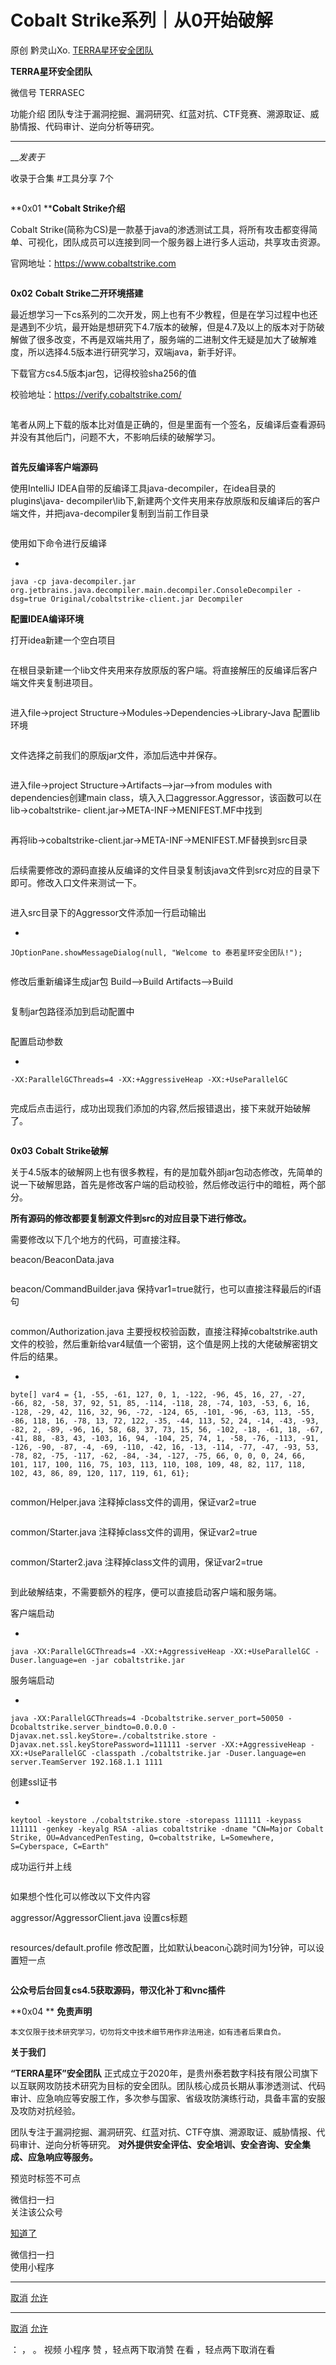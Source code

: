#  Cobalt Strike系列｜从0开始破解

原创 黔灵山Xo.  [ TERRA星环安全团队 ](javascript:void\(0\);)

**TERRA星环安全团队** ![]()

微信号 TERRASEC

功能介绍 团队专注于漏洞挖掘、漏洞研究、红蓝对抗、CTF竞赛、溯源取证、威胁情报、代码审计、逆向分析等研究。

____

___发表于_

收录于合集 #工具分享 7个

![]()

  

  

**0x01   ****Cobalt Strike介绍**  

Cobalt
Strike(简称为CS)是一款基于java的渗透测试工具，将所有攻击都变得简单、可视化，团队成员可以连接到同一个服务器上进行多人运动，共享攻击资源。

官网地址：https://www.cobaltstrike.com

![]()

  

 **0x02**   **Cobalt Strike二开环境搭建**

最近想学习一下cs系列的二次开发，网上也有不少教程，但是在学习过程中也还是遇到不少坑，最开始是想研究下4.7版本的破解，但是4.7及以上的版本对于防破解做了很多改变，不再是双端共用了，服务端的二进制文件无疑是加大了破解难度，所以选择4.5版本进行研究学习，双端java，新手好评。

下载官方cs4.5版本jar包，记得校验sha256的值

校验地址：https://verify.cobaltstrike.com/

![]()![]()

笔者从网上下载的版本比对值是正确的，但是里面有一个签名，反编译后查看源码并没有其他后门，问题不大，不影响后续的破解学习。

![]()

  

 **首先反编译客户端源码**

使用IntelliJ IDEA自带的反编译工具java-decompiler，在idea目录的plugins\java-
decompiler\lib下,新建两个文件夹用来存放原版和反编译后的客户端文件，并把java-decompiler复制到当前工作目录

![]()

使用如下命令进行反编译

  * 

    
    
    java -cp java-decompiler.jar org.jetbrains.java.decompiler.main.decompiler.ConsoleDecompiler -dsg=true Original/cobaltstrike-client.jar Decompiler

 **配置IDEA编译环境**

打开idea新建一个空白项目

![]()

在根目录新建一个lib文件夹用来存放原版的客户端。将直接解压的反编译后客户端文件夹复制进项目。

![]()

进入file->project Structure->Modules->Dependencies->Library-Java 配置lib环境

![]()

文件选择之前我们的原版jar文件，添加后选中并保存。

![]()

进入file->project Structure->Artifacts—>jar—>from modules with
dependencies创建main class，填入入口aggressor.Aggressor，该函数可以在lib->cobaltstrike-
client.jar->META-INF->MENIFEST.MF中找到

![]()![]()

再将lib->cobaltstrike-client.jar->META-INF->MENIFEST.MF替换到src目录

![]()

后续需要修改的源码直接从反编译的文件目录复制该java文件到src对应的目录下即可。修改入口文件来测试一下。

![]()![]()

进入src目录下的Aggressor文件添加一行启动输出

  * 

    
    
    JOptionPane.showMessageDialog(null, "Welcome to 泰若星环安全团队!");

![]()

修改后重新编译生成jar包 Build–>Build Artifacts–>Build

![]()

复制jar包路径添加到启动配置中

![]()

配置启动参数

  * 

    
    
    -XX:ParallelGCThreads=4 -XX:+AggressiveHeap -XX:+UseParallelGC

![]()

完成后点击运行，成功出现我们添加的内容,然后报错退出，接下来就开始破解了。

![]()

  

 **0x03**    **Cobalt Strike破解**

关于4.5版本的破解网上也有很多教程，有的是加载外部jar包动态修改，先简单的说一下破解思路，首先是修改客户端的启动校验，然后修改运行中的暗桩，两个部分。

 **所有源码的修改都要复制源文件到src的对应目录下进行修改。**

需要修改以下几个地方的代码，可直接注释。

beacon/BeaconData.java

![]()

  

beacon/CommandBuilder.java    保持var1=true就行，也可以直接注释最后的if语句

![]()![]()

  

common/Authorization.java
主要授权校验函数，直接注释掉cobaltstrike.auth文件的校验，然后重新给var4赋值一个密钥，这个值是网上找的大佬破解密钥文件后的结果。

  * 

    
    
    byte[] var4 = {1, -55, -61, 127, 0, 1, -122, -96, 45, 16, 27, -27, -66, 82, -58, 37, 92, 51, 85, -114, -118, 28, -74, 103, -53, 6, 16, -128, -29, 42, 116, 32, 96, -72, -124, 65, -101, -96, -63, 113, -55, -86, 118, 16, -78, 13, 72, 122, -35, -44, 113, 52, 24, -14, -43, -93, -82, 2, -89, -96, 16, 58, 68, 37, 73, 15, 56, -102, -18, -61, 18, -67, -41, 88, -83, 43, -103, 16, 94, -104, 25, 74, 1, -58, -76, -113, -91, -126, -90, -87, -4, -69, -110, -42, 16, -13, -114, -77, -47, -93, 53, -78, 82, -75, -117, -62, -84, -34, -127, -75, 66, 0, 0, 0, 24, 66, 101, 117, 100, 116, 75, 103, 113, 110, 108, 109, 48, 82, 117, 118, 102, 43, 86, 89, 120, 117, 119, 61, 61};

![]()

  

common/Helper.java    注释掉class文件的调用，保证var2=true

![]()

  

common/Starter.java    注释掉class文件的调用，保证var2=true

![]()![]()

  

common/Starter2.java    注释掉class文件的调用，保证var2=true

![]()

到此破解结束，不需要额外的程序，便可以直接启动客户端和服务端。

客户端启动

  * 

    
    
    java -XX:ParallelGCThreads=4 -XX:+AggressiveHeap -XX:+UseParallelGC -Duser.language=en -jar cobaltstrike.jar

服务端启动

  * 

    
    
    java -XX:ParallelGCThreads=4 -Dcobaltstrike.server_port=50050 -Dcobaltstrike.server_bindto=0.0.0.0 -Djavax.net.ssl.keyStore=./cobaltstrike.store -Djavax.net.ssl.keyStorePassword=111111 -server -XX:+AggressiveHeap -XX:+UseParallelGC -classpath ./cobaltstrike.jar -Duser.language=en server.TeamServer 192.168.1.1 1111

创建ssl证书

  * 

    
    
    keytool -keystore ./cobaltstrike.store -storepass 111111 -keypass 111111 -genkey -keyalg RSA -alias cobaltstrike -dname "CN=Major Cobalt Strike, OU=AdvancedPenTesting, O=cobaltstrike, L=Somewhere, S=Cyberspace, C=Earth"

成功运行并上线

![]()

如果想个性化可以修改以下文件内容

aggressor/AggressorClient.java  设置cs标题

![]()

  

resources/default.profile    修改配置，比如默认beacon心跳时间为1分钟，可以设置短一点

![]()

  

 **公众号后台回复cs4.5获取源码，带汉化补丁和vnc插件**

 **0x04   ** **免责声明**

  

    本文仅限于技术研究学习，切勿将文中技术细节用作非法用途，如有违者后果自负。  

 **关于我们**

  

 **“TERRA星环”安全团队**
正式成立于2020年，是贵州泰若数字科技有限公司旗下以互联网攻防技术研究为目标的安全团队。团队核心成员长期从事渗透测试、代码审计、应急响应等安服工作，多次参与国家、省级攻防演练行动，具备丰富的安服及攻防对抗经验。

团队专注于漏洞挖掘、漏洞研究、红蓝对抗、CTF夺旗、溯源取证、威胁情报、代码审计、逆向分析等研究。
**对外提供安全评估、安全培训、安全咨询、安全集成、应急响应等服务。**

  

预览时标签不可点

微信扫一扫  
关注该公众号

[知道了](javascript:;)

微信扫一扫  
使用小程序

****

[取消](javascript:void\(0\);) [允许](javascript:void\(0\);)

****

[取消](javascript:void\(0\);) [允许](javascript:void\(0\);)

： ， 。   视频 小程序 赞 ，轻点两下取消赞 在看 ，轻点两下取消在看


